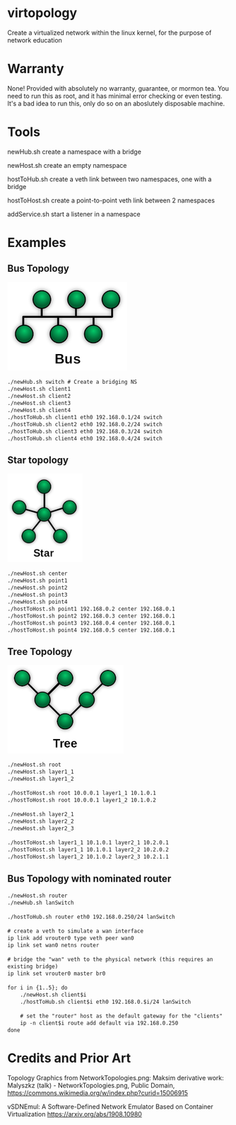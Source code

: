# virtopology
Create a virtualized network within the linux kernel, for the purpose of network education

# Warranty

None! Provided with absolutely no warranty, guarantee, or mormon tea. You need to run this as root, and it has minimal error checking or even testing. It's a bad idea to run this, only do so on an aboslutely disposable machine.

# Tools

newHub.sh       create a namespace with a bridge

newHost.sh      create an empty namespace

hostToHub.sh    create a veth link between two namespaces, one with a bridge

hostToHost.sh   create a point-to-point veth link between 2 namespaces

addService.sh   start a listener in a namespace

# Examples

## Bus Topology

<img src="topologies/bus.png" alt="drawing" height="200"/>

    ./newHub.sh switch # Create a bridging NS
    ./newHost.sh client1
    ./newHost.sh client2
    ./newHost.sh client3
    ./newHost.sh client4
    ./hostToHub.sh client1 eth0 192.168.0.1/24 switch
    ./hostToHub.sh client2 eth0 192.168.0.2/24 switch
    ./hostToHub.sh client3 eth0 192.168.0.3/24 switch
    ./hostToHub.sh client4 eth0 192.168.0.4/24 switch

## Star topology

<img src="topologies/star.png" alt="drawing" height="200"/>

    ./newHost.sh center
    ./newHost.sh point1
    ./newHost.sh point2
    ./newHost.sh point3
    ./newHost.sh point4
    ./hostToHost.sh point1 192.168.0.2 center 192.168.0.1
    ./hostToHost.sh point2 192.168.0.3 center 192.168.0.1
    ./hostToHost.sh point3 192.168.0.4 center 192.168.0.1
    ./hostToHost.sh point4 192.168.0.5 center 192.168.0.1

## Tree Topology

<img src="topologies/tree.png" alt="drawing" height="200"/>

    ./newHost.sh root
    ./newHost.sh layer1_1
    ./newHost.sh layer1_2

    ./hostToHost.sh root 10.0.0.1 layer1_1 10.1.0.1
    ./hostToHost.sh root 10.0.0.1 layer1_2 10.1.0.2
    
    ./newHost.sh layer2_1
    ./newHost.sh layer2_2
    ./newHost.sh layer2_3

    ./hostToHost.sh layer1_1 10.1.0.1 layer2_1 10.2.0.1
    ./hostToHost.sh layer1_1 10.1.0.1 layer2_2 10.2.0.2
    ./hostToHost.sh layer1_2 10.1.0.2 layer2_3 10.2.1.1

## Bus Topology with nominated router

    ./newHost.sh router
    ./newHub.sh lanSwitch

    ./hostToHub.sh router eth0 192.168.0.250/24 lanSwitch
    
    # create a veth to simulate a wan interface
    ip link add vrouter0 type veth peer wan0
    ip link set wan0 netns router
    
    # bridge the "wan" veth to the physical network (this requires an existing bridge)
    ip link set vrouter0 master br0

    for i in {1..5}; do
        ./newHost.sh client$i
        ./hostToHub.sh client$i eth0 192.168.0.$i/24 lanSwitch

        # set the "router" host as the default gateway for the "clients"
        ip -n client$i route add default via 192.168.0.250
    done

# Credits and Prior Art

Topology Graphics from NetworkTopologies.png: Maksim derivative work: Malyszkz (talk) - NetworkTopologies.png, Public Domain, https://commons.wikimedia.org/w/index.php?curid=15006915

vSDNEmul: A Software-Defined Network Emulator Based on Container Virtualization https://arxiv.org/abs/1908.10980
